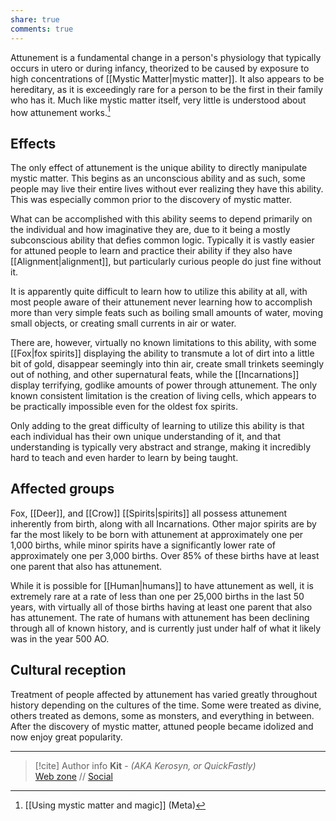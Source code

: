 ```yaml
---
share: true
comments: true
---
```

Attunement is a fundamental change in a person's physiology that typically occurs in utero or during infancy, theorized to be caused by exposure to high concentrations of [[Mystic Matter|mystic matter]]. It also appears to be hereditary, as it is exceedingly rare for a person to be the first in their family who has it. Much like mystic matter itself, very little is understood about how attunement works.[^1]

## Effects

The only effect of attunement is the unique ability to directly manipulate mystic matter. This begins as an unconscious ability and as such, some people may live their entire lives without ever realizing they have this ability. This was especially common prior to the discovery of mystic matter.

What can be accomplished with this ability seems to depend primarily on the individual and how imaginative they are, due to it being a mostly subconscious ability that defies common logic. Typically it is vastly easier for attuned people to learn and practice their ability if they also have [[Alignment|alignment]], but particularly curious people do just fine without it.

It is apparently quite difficult to learn how to utilize this ability at all, with most people aware of their attunement never learning how to accomplish more than very simple feats such as boiling small amounts of water, moving small objects, or creating small currents in air or water.

There are, however, virtually no known limitations to this ability, with some [[Fox|fox spirits]] displaying the ability to transmute a lot of dirt into a little bit of gold, disappear seemingly into thin air, create small trinkets seemingly out of nothing, and other supernatural feats, while the [[Incarnations]] display terrifying, godlike amounts of power through attunement. The only known consistent limitation is the creation of living cells, which appears to be practically impossible even for the oldest fox spirits.

Only adding to the great difficulty of learning to utilize this ability is that each individual has their own unique understanding of it, and that understanding is typically very abstract and strange, making it incredibly hard to teach and even harder to learn by being taught.

## Affected groups

Fox, [[Deer]], and [[Crow]] [[Spirits|spirits]] all possess attunement inherently from birth, along with all Incarnations. Other major spirits are by far the most likely to be born with attunement at approximately one per 1,000 births, while minor spirits have a significantly lower rate of approximately one per 3,000 births. Over 85% of these births have at least one parent that also has attunement.

While it is possible for [[Human|humans]] to have attunement as well, it is extremely rare at a rate of less than one per 25,000 births in the last 50 years, with virtually all of those births having at least one parent that also has attunement. The rate of humans with attunement has been declining through all of known history, and is currently just under half of what it likely was in the year 500 AO.

## Cultural reception

Treatment of people affected by attunement has varied greatly throughout history depending on the cultures of the time. Some were treated as divine, others treated as demons, some as monsters, and everything in between. After the discovery of mystic matter, attuned people became idolized and now enjoy great popularity.

[^1]: [[Using mystic matter and magic]] (Meta)

-----
> [!cite] Author info
> **Kit** - *(AKA Kerosyn, or QuickFastly)*\
> [Web zone](https://kerosyn.link) // [Social](https://a.tripulse.link/@kit)